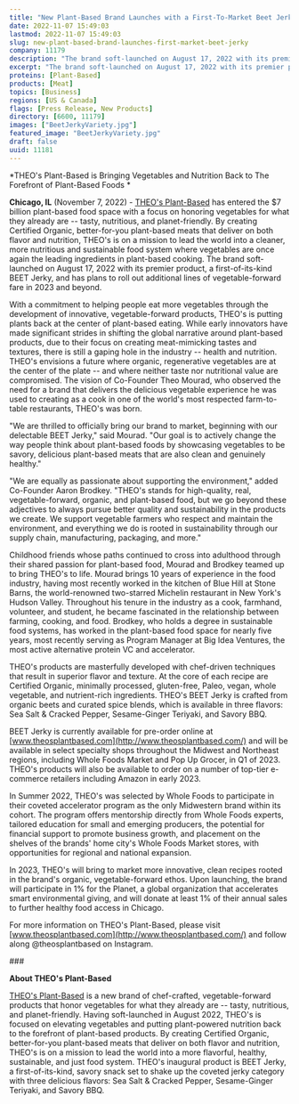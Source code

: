 ```yaml
---
title: "New Plant-Based Brand Launches with a First-To-Market Beet Jerky"
date: 2022-11-07 15:49:03
lastmod: 2022-11-07 15:49:03
slug: new-plant-based-brand-launches-first-market-beet-jerky
company: 11179
description: "The brand soft-launched on August 17, 2022 with its premier product, a first-of-its-kind BEET Jerky, and has plans to roll out additional lines of vegetable-forward fare in 2023 and beyond."
excerpt: "The brand soft-launched on August 17, 2022 with its premier product, a first-of-its-kind BEET Jerky, and has plans to roll out additional lines of vegetable-forward fare in 2023 and beyond."
proteins: [Plant-Based]
products: [Meat]
topics: [Business]
regions: [US & Canada]
flags: [Press Release, New Products]
directory: [6600, 11179]
images: ["BeetJerkyVariety.jpg"]
featured_image: "BeetJerkyVariety.jpg"
draft: false
uuid: 11181
---
```

*THEO's Plant-Based is Bringing Vegetables and Nutrition Back to The
Forefront of Plant-Based Foods *

**Chicago, IL** (November 7, 2022) - [THEO's
Plant-Based](https://theosplantbased.com/) has entered the \$7 billion
plant-based food space with a focus on honoring vegetables for what they
already are -- tasty, nutritious, and planet-friendly. By creating
Certified Organic, better-for-you plant-based meats that deliver on both
flavor and nutrition, THEO's is on a mission to lead the world into a
cleaner, more nutritious and sustainable food system where vegetables
are once again the leading ingredients in plant-based cooking. The brand
soft-launched on August 17, 2022 with its premier product, a
first-of-its-kind BEET Jerky, and has plans to roll out additional lines
of vegetable-forward fare in 2023 and beyond. 

With a commitment to helping people eat more vegetables through the
development of innovative, vegetable-forward products, THEO's is putting
plants back at the center of plant-based eating. While early innovators
have made significant strides in shifting the global narrative around
plant-based products, due to their focus on creating meat-mimicking
tastes and textures, there is still a gaping hole in the industry --
health and nutrition. THEO's envisions a future where organic,
regenerative vegetables are at the center of the plate -- and where
neither taste nor nutritional value are compromised. The vision of
Co-Founder Theo Mourad, who observed the need for a brand that delivers
the delicious vegetable experience he was used to creating as a cook in
one of the world's most respected farm-to-table restaurants, THEO's was
born.

"We are thrilled to officially bring our brand to market, beginning with
our delectable BEET Jerky," said Mourad. "Our goal is to actively change
the way people think about plant-based foods by showcasing vegetables to
be savory, delicious plant-based meats that are also clean and genuinely
healthy." 

"We are equally as passionate about supporting the environment," added
Co-Founder Aaron Brodkey. "THEO's stands for high-quality, real,
vegetable-forward, organic, and plant-based food, but we go beyond these
adjectives to always pursue better quality and sustainability in the
products we create. We support vegetable farmers who respect and
maintain the environment, and everything we do is rooted in
sustainability through our supply chain, manufacturing, packaging, and
more."

Childhood friends whose paths continued to cross into adulthood through
their shared passion for plant-based food, Mourad and Brodkey teamed up
to bring THEO's to life. Mourad brings 10 years of experience in the
food industry, having most recently worked in the kitchen of Blue Hill
at Stone Barns, the world-renowned two-starred Michelin restaurant in
New York's Hudson Valley. Throughout his tenure in the industry as a
cook, farmhand, volunteer, and student, he became fascinated in the
relationship between farming, cooking, and food. Brodkey, who holds a
degree in sustainable food systems, has worked in the plant-based food
space for nearly five years, most recently serving as Program Manager at
Big Idea Ventures, the most active alternative protein VC and
accelerator. 

THEO's products are masterfully developed with chef-driven techniques
that result in superior flavor and texture. At the core of each recipe
are Certified Organic, minimally processed, gluten-free, Paleo, vegan,
whole vegetable, and nutrient-rich ingredients. THEO's BEET Jerky is
crafted from organic beets and curated spice blends, which is available
in three flavors: Sea Salt & Cracked Pepper, Sesame-Ginger Teriyaki, and
Savory BBQ. 

BEET Jerky is currently available for pre-order online at
[www.theosplantbased.com](http://www.theosplantbased.com/) and will be
available in select specialty shops throughout the Midwest and Northeast
regions, including Whole Foods Market and Pop Up Grocer, in Q1 of 2023.
THEO's products will also be available to order on a number of top-tier
e-commerce retailers including Amazon in early 2023.

In Summer 2022, THEO's was selected by Whole Foods to participate in
their coveted accelerator program as the only Midwestern brand within
its cohort. The program offers mentorship directly from Whole Foods
experts, tailored education for small and emerging producers, the
potential for financial support to promote business growth, and
placement on the shelves of the brands' home city's Whole Foods Market
stores, with opportunities for regional and national expansion. 

In 2023, THEO's will bring to market more innovative, clean recipes
rooted in the brand's organic, vegetable-forward ethos. Upon launching,
the brand will participate in 1% for the Planet, a global organization
that accelerates smart environmental giving, and will donate at least 1%
of their annual sales to further healthy food access in Chicago.

For more information on THEO's Plant-Based, please visit
[www.theosplantbased.com](http://www.theosplantbased.com/) and follow
along \@theosplantbased on Instagram.

\###

**About THEO's Plant-Based**

[THEO's Plant-Based](https://theosplantbased.com/) is a new brand of
chef-crafted, vegetable-forward products that honor vegetables for what
they already are -- tasty, nutritious, and planet-friendly. Having
soft-launched in August 2022, THEO's is focused on elevating vegetables
and putting plant-powered nutrition back to the forefront of plant-based
products. By creating Certified Organic, better-for-you plant-based
meats that deliver on both flavor and nutrition, THEO's is on a mission
to lead the world into a more flavorful, healthy, sustainable, and just
food system. THEO's inaugural product is BEET Jerky, a
first-of-its-kind, savory snack set to shake up the coveted jerky
category with three delicious flavors: Sea Salt & Cracked Pepper,
Sesame-Ginger Teriyaki, and Savory BBQ.
